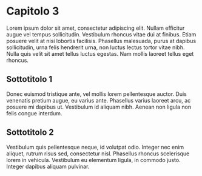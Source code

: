 # Capitolo 3

Lorem ipsum dolor sit amet, consectetur adipiscing elit. Nullam efficitur augue vel tempus sollicitudin. Vestibulum rhoncus vitae dui at finibus. Etiam posuere velit at nisi lobortis facilisis. Phasellus malesuada, purus at dapibus sollicitudin, urna felis hendrerit urna, non luctus lectus tortor vitae nibh. Nulla quis velit sit amet tellus luctus egestas. Nam mollis laoreet tellus eget rhoncus.

## Sottotitolo 1

Donec euismod tristique ante, vel mollis lorem pellentesque auctor. Duis venenatis pretium augue, eu varius ante. Phasellus varius laoreet arcu, ac posuere mi dapibus ut. Vestibulum id aliquam nibh. Aenean non ligula non felis congue interdum.

## Sottotitolo 2

Vestibulum quis pellentesque neque, id volutpat odio. Integer nec enim aliquet, rutrum risus sed, consectetur nisl. Phasellus rhoncus scelerisque lorem in vehicula. Vestibulum eu elementum ligula, in commodo justo. Integer dapibus aliquam pulvinar.
